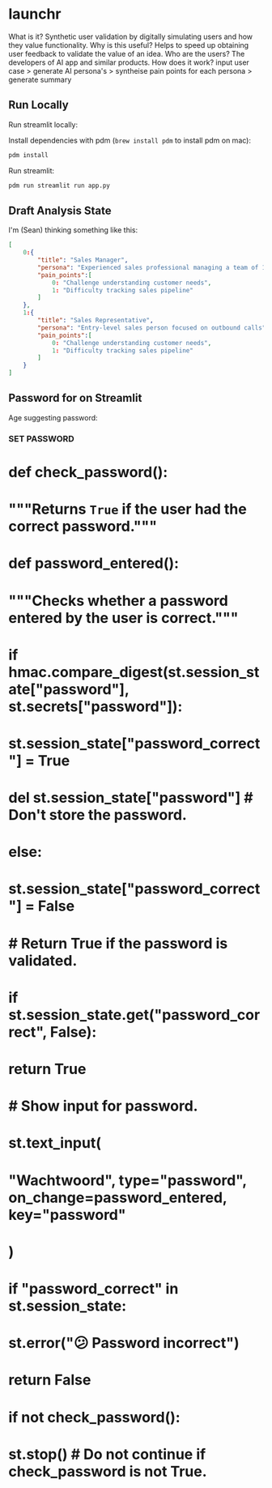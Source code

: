 # launchr

What is it? Synthetic user validation by digitally simulating users and how they value functionality.
Why is this useful? Helps to speed up obtaining user feedback to validate the value of an idea.
Who are the users? The developers of AI app and similar products.
How does it work? input user case > generate AI persona's > syntheise pain points for each persona > generate summary

## Run Locally

Run streamlit locally:

Install dependencies with pdm (`brew install pdm` to install pdm on mac):

```bash
pdm install
```

Run streamlit:

```bash
pdm run streamlit run app.py
```

## Draft Analysis State

I'm (Sean) thinking something like this:

```json
[
    0:{
        "title": "Sales Manager",
        "persona": "Experienced sales professional managing a team of 10",
        "pain_points":[
            0: "Challenge understanding customer needs",
            1: "Difficulty tracking sales pipeline"
        ]
    },
    1:{
        "title": "Sales Representative",
        "persona": "Entry-level sales person focused on outbound calls",
        "pain_points":[
            0: "Challenge understanding customer needs",
            1: "Difficulty tracking sales pipeline"
        ]
    }
]
```

## Password for on Streamlit

Age suggesting password:

###  SET PASSWORD   ##################################
# def check_password():
#     """Returns `True` if the user had the correct password."""

#     def password_entered():
#         """Checks whether a password entered by the user is correct."""
#         if hmac.compare_digest(st.session_state["password"], st.secrets["password"]):
#             st.session_state["password_correct"] = True
#             del st.session_state["password"]  # Don't store the password.
#         else:
#             st.session_state["password_correct"] = False

#     # Return True if the password is validated.
#     if st.session_state.get("password_correct", False):
#         return True

#     # Show input for password.
#     st.text_input(
#         "Wachtwoord", type="password", on_change=password_entered, key="password"
#     )
#     if "password_correct" in st.session_state:
#         st.error("😕 Password incorrect")
#     return False

# if not check_password():
#     st.stop()  # Do not continue if check_password is not True.

